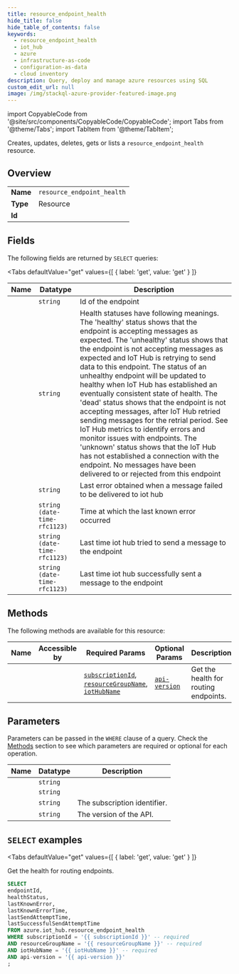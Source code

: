 ```yaml
--- 
title: resource_endpoint_health
hide_title: false
hide_table_of_contents: false
keywords:
  - resource_endpoint_health
  - iot_hub
  - azure
  - infrastructure-as-code
  - configuration-as-data
  - cloud inventory
description: Query, deploy and manage azure resources using SQL
custom_edit_url: null
image: /img/stackql-azure-provider-featured-image.png
---
```


import CopyableCode from '@site/src/components/CopyableCode/CopyableCode';
import Tabs from '@theme/Tabs';
import TabItem from '@theme/TabItem';

Creates, updates, deletes, gets or lists a <code>resource_endpoint_health</code> resource.

## Overview
<table><tbody>
<tr><td><b>Name</b></td><td><code>resource_endpoint_health</code></td></tr>
<tr><td><b>Type</b></td><td>Resource</td></tr>
<tr><td><b>Id</b></td><td><CopyableCode code="azure.iot_hub.resource_endpoint_health" /></td></tr>
</tbody></table>

## Fields

The following fields are returned by `SELECT` queries:

<Tabs
    defaultValue="get"
    values={[
        { label: 'get', value: 'get' }
    ]}
>
<TabItem value="get">

<table>
<thead>
    <tr>
    <th>Name</th>
    <th>Datatype</th>
    <th>Description</th>
    </tr>
</thead>
<tbody>
<tr>
    <td><CopyableCode code="endpointId" /></td>
    <td><code>string</code></td>
    <td>Id of the endpoint</td>
</tr>
<tr>
    <td><CopyableCode code="healthStatus" /></td>
    <td><code>string</code></td>
    <td>Health statuses have following meanings. The 'healthy' status shows that the endpoint is accepting messages as expected. The 'unhealthy' status shows that the endpoint is not accepting messages as expected and IoT Hub is retrying to send data to this endpoint. The status of an unhealthy endpoint will be updated to healthy when IoT Hub has established an eventually consistent state of health. The 'dead' status shows that the endpoint is not accepting messages, after IoT Hub retried sending messages for the retrial period. See IoT Hub metrics to identify errors and monitor issues with endpoints. The 'unknown' status shows that the IoT Hub has not established a connection with the endpoint. No messages have been delivered to or rejected from this endpoint</td>
</tr>
<tr>
    <td><CopyableCode code="lastKnownError" /></td>
    <td><code>string</code></td>
    <td>Last error obtained when a message failed to be delivered to iot hub</td>
</tr>
<tr>
    <td><CopyableCode code="lastKnownErrorTime" /></td>
    <td><code>string (date-time-rfc1123)</code></td>
    <td>Time at which the last known error occurred</td>
</tr>
<tr>
    <td><CopyableCode code="lastSendAttemptTime" /></td>
    <td><code>string (date-time-rfc1123)</code></td>
    <td>Last time iot hub tried to send a message to the endpoint</td>
</tr>
<tr>
    <td><CopyableCode code="lastSuccessfulSendAttemptTime" /></td>
    <td><code>string (date-time-rfc1123)</code></td>
    <td>Last time iot hub successfully sent a message to the endpoint</td>
</tr>
</tbody>
</table>
</TabItem>
</Tabs>

## Methods

The following methods are available for this resource:

<table>
<thead>
    <tr>
    <th>Name</th>
    <th>Accessible by</th>
    <th>Required Params</th>
    <th>Optional Params</th>
    <th>Description</th>
    </tr>
</thead>
<tbody>
<tr>
    <td><a href="#get"><CopyableCode code="get" /></a></td>
    <td><CopyableCode code="select" /></td>
    <td><a href="#parameter-subscriptionId"><code>subscriptionId</code></a>, <a href="#parameter-resourceGroupName"><code>resourceGroupName</code></a>, <a href="#parameter-iotHubName"><code>iotHubName</code></a></td>
    <td><a href="#parameter-api-version"><code>api-version</code></a></td>
    <td>Get the health for routing endpoints.</td>
</tr>
</tbody>
</table>

## Parameters

Parameters can be passed in the `WHERE` clause of a query. Check the [Methods](#methods) section to see which parameters are required or optional for each operation.

<table>
<thead>
    <tr>
    <th>Name</th>
    <th>Datatype</th>
    <th>Description</th>
    </tr>
</thead>
<tbody>
<tr id="parameter-iotHubName">
    <td><CopyableCode code="iotHubName" /></td>
    <td><code>string</code></td>
    <td></td>
</tr>
<tr id="parameter-resourceGroupName">
    <td><CopyableCode code="resourceGroupName" /></td>
    <td><code>string</code></td>
    <td></td>
</tr>
<tr id="parameter-subscriptionId">
    <td><CopyableCode code="subscriptionId" /></td>
    <td><code>string</code></td>
    <td>The subscription identifier.</td>
</tr>
<tr id="parameter-api-version">
    <td><CopyableCode code="api-version" /></td>
    <td><code>string</code></td>
    <td>The version of the API.</td>
</tr>
</tbody>
</table>

## `SELECT` examples

<Tabs
    defaultValue="get"
    values={[
        { label: 'get', value: 'get' }
    ]}
>
<TabItem value="get">

Get the health for routing endpoints.

```sql
SELECT
endpointId,
healthStatus,
lastKnownError,
lastKnownErrorTime,
lastSendAttemptTime,
lastSuccessfulSendAttemptTime
FROM azure.iot_hub.resource_endpoint_health
WHERE subscriptionId = '{{ subscriptionId }}' -- required
AND resourceGroupName = '{{ resourceGroupName }}' -- required
AND iotHubName = '{{ iotHubName }}' -- required
AND api-version = '{{ api-version }}'
;
```
</TabItem>
</Tabs>
